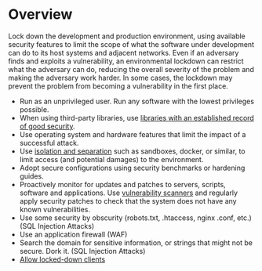 # Overview

Lock down the development and production environment, using available security features to limit the scope of what the software under development can do to its host systems and adjacent networks. Even if an adversary finds and exploits a vulnerability, an environmental lockdown can restrict what the adversary can do, reducing the overall severity of the problem and making the adversary work harder. In some cases, the lockdown may prevent the problem from becoming a vulnerability in the first place.

* Run as an unprivileged user. Run any software with the lowest privileges possible.
* When using third-party libraries, use [libraries with an established record of good security](../libraries/README.md).
* Use operating system and hardware features that limit the impact of a successful attack. 
* Use [isolation and separation](Containers.md) such as sandboxes, docker, or similar, to limit access (and potential damages) to the environment. 
* Adopt secure configurations using security benchmarks or hardening guides.
* Proactively monitor for updates and patches to servers, scripts, software and applications. Use [vulnerability scanners](../testing/README.md) and regularly apply security patches to check that the system does not have any known vulnerabilities. 
* Use some security by obscurity (robots.txt, .htaccess, nginx .conf, etc.) (SQL Injection Attacks)
* Use an application firewall (WAF)
* Search the domain for sensitive information, or strings that might not be secure. Dork it. (SQL Injection Attacks)
* [Allow locked-down clients](Allow-locked-down-clients.md)

